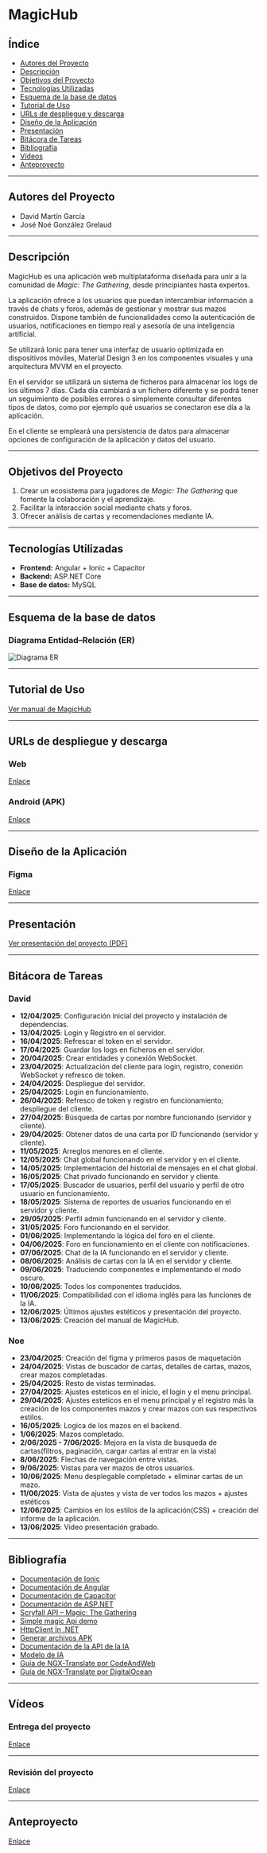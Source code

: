 # MagicHub

## Índice
- [Autores del Proyecto](#autores-del-proyecto)
- [Descripción](#descripción)
- [Objetivos del Proyecto](#objetivos-del-proyecto)
- [Tecnologías Utilizadas](#tecnologías-utilizadas)
- [Esquema de la base de datos](#esquema-de-la-base-de-datos)
- [Tutorial de Uso](#tutorial-de-uso)
- [URLs de despliegue y descarga](#urls-de-despliegue-y-descarga)
- [Diseño de la Aplicación](#diseño-de-la-aplicación)
- [Presentación](#presentación)
- [Bitácora de Tareas](#bitácora-de-tareas)
- [Bibliografía](#bibliografía)
- [Vídeos](#vídeos)
- [Anteproyecto](#anteproyecto)

---

## Autores del Proyecto

- David Martín García  
- José Noé González Grelaud  

---

## Descripción

MagicHub es una aplicación web multiplataforma diseñada para unir a la comunidad de *Magic: The Gathering*, desde principiantes hasta expertos.

La aplicación ofrece a los usuarios que puedan intercambiar información a través de chats y foros, además de gestionar y mostrar sus mazos construidos. Dispone también de funcionalidades como la autenticación de usuarios, notificaciones en tiempo real y asesoría de una inteligencia artificial.

Se utilizará Ionic para tener una interfaz de usuario optimizada en dispositivos móviles, Material Design 3 en los componentes visuales y una arquitectura MVVM en el proyecto. 

En el servidor se utilizará un sistema de ficheros para almacenar los logs de los últimos 7 días. Cada día cambiará a un fichero diferente y se podrá tener un seguimiento de posibles errores o simplemente consultar diferentes tipos de datos, como por ejemplo qué usuarios se conectaron ese día a la aplicación.

En el cliente se empleará una persistencia de datos para almacenar opciones de configuración de la aplicación y datos del usuario.

---

## Objetivos del Proyecto

1. Crear un ecosistema para jugadores de *Magic: The Gathering* que fomente la colaboración y el aprendizaje.  
2. Facilitar la interacción social mediante chats y foros.  
3. Ofrecer análisis de cartas y recomendaciones mediante IA.  

---

## Tecnologías Utilizadas

- **Frontend:** Angular + Ionic + Capacitor  
- **Backend:** ASP.NET Core  
- **Base de datos:** MySQL

---

## Esquema de la base de datos

### Diagrama Entidad–Relación (ER)

![Diagrama ER](Images/BBDD.png)

---

## Tutorial de Uso

[Ver manual de MagicHub](https://big-mercury-2f2.notion.site/Manual-de-MagicHub-21125e13808680f099bcc3633153f5c0?pvs=143)

---

## URLs de despliegue y descarga

### Web
[Enlace](https://magic-hub-app.vercel.app/)

### Android (APK)
[Enlace](https://drive.google.com/drive/folders/1mJjBOEZnIKB-zrNw0YdbJ_z0uCPuiiyF?usp=sharing)

---

## Diseño de la Aplicación

### Figma
[Enlace](https://www.figma.com/design/9UIaWhamE4J6e4vrTp9jap/MAGICHUB-MOCKUP?node-id=0-1&t=RVZqIslaLqk6i7ja-1)

---

## Presentación

[Ver presentación del proyecto (PDF)](./MagicHub.pdf)

---

## Bitácora de Tareas

### David
- **12/04/2025**: Configuración inicial del proyecto y instalación de dependencias.
- **13/04/2025**: Login y Registro en el servidor.
- **16/04/2025**: Refrescar el token en el servidor.
- **17/04/2025**: Guardar los logs en ficheros en el servidor.
- **20/04/2025**: Crear entidades y conexión WebSocket.
- **23/04/2025**: Actualización del cliente para login, registro, conexión WebSocket y refresco de token.
- **24/04/2025**: Despliegue del servidor.
- **25/04/2025**: Login en funcionamiento.
- **26/04/2025**: Refresco de token y registro en funcionamiento; despliegue del cliente.
- **27/04/2025**: Búsqueda de cartas por nombre funcionando (servidor y cliente).
- **29/04/2025**: Obtener datos de una carta por ID funcionando (servidor y cliente).
- **11/05/2025**: Arreglos menores en el cliente.
- **12/05/2025**: Chat global funcionando en el servidor y en el cliente.
- **14/05/2025**: Implementación del historial de mensajes en el chat global.
- **16/05/2025**: Chat privado funcionando en servidor y cliente.
- **17/05/2025**: Buscador de usuarios, perfil del usuario y perfil de otro usuario en funcionamiento.
- **18/05/2025**: Sistema de reportes de usuarios funcionando en el servidor y cliente.
- **29/05/2025**: Perfil admin funcionando en el servidor y cliente.
- **31/05/2025**: Foro funcionando en el servidor.
- **01/06/2025**: Implementando la lógica del foro en el cliente.
- **04/06/2025**: Foro en funcionamiento en el cliente con notificaciones.
- **07/06/2025**: Chat de la IA funcionando en el servidor y cliente.
- **08/06/2025**: Análisis de cartas con la IA en el servidor y cliente.
- **09/06/2025**: Traduciendo componentes e implementando el modo oscuro.
- **10/06/2025**: Todos los componentes traducidos.
- **11/06/2025**: Compatibilidad con el idioma inglés para las funciones de la IA.
- **12/06/2025**: Últimos ajustes estéticos y presentación del proyecto.
- **13/06/2025**: Creación del manual de MagicHub.
### Noe
- **23/04/2025**: Creación del figma y primeros pasos de maquetación
- **24/04/2025**: Vistas de buscador de cartas, detalles de cartas, mazos, crear mazos completadas.
- **25/04/2025**: Resto de vistas terminadas.
- **27/04/2025**: Ajustes esteticos en el inicio, el login y el menu principal.
- **29/04/2025**: Ajustes esteticos en el menu principal y el registro más la creación de los componentes mazos y crear mazos con sus respectivos estilos.
- **16/05/2025**: Logica de los mazos en el backend.
- **1/06/2025**: Mazos completado.
- **2/06/2025 - 7/06/2025**: Mejora en la vista de busqueda de cartas(filtros, paginación, cargar cartas al entrar en la vista)
- **8/06/2025**: Flechas de navegación entre vistas.
- **9/06/2025**: Vistas para ver mazos de otros usuarios.
- **10/06/2025**: Menu desplegable completado + eliminar cartas de un mazo.
- **11/06/2025**: Vista de ajustes y vista de ver todos los mazos + ajustes estéticos
- **12/06/2025**: Cambios en los estilos de la aplicación(CSS) + creación del informe de la aplicación.
- **13/06/2025**: Video presentación grabado.

---

## Bibliografía

- [Documentación de Ionic](https://ionicframework.com/docs/components)
- [Documentación de Angular](https://angular.dev/overview)
- [Documentación de Capacitor](https://capacitorjs.com/docs)
- [Documentación de ASP.NET](https://learn.microsoft.com/es-es/aspnet/core/?view=aspnetcore-9.0)
- [Scryfall API – Magic: The Gathering](https://scryfall.com/docs/api)
- [Simple magic Api demo](https://www.youtube.com/watch?v=l50izjxnJtE)
- [HttpClient In .NET](https://www.youtube.com/watch?v=g-JGay_lnWI)
- [Generar archivos APK](https://code.tutsplus.com/es/how-to-generate-apk-and-signed-apk-files-in-android-studio--cms-37927t)
- [Documentación de la API de la IA](https://openrouter.ai/docs/quickstart)
- [Modelo de IA](https://openrouter.ai/deepseek/deepseek-r1-0528:free)
- [Guía de NGX-Translate por CodeAndWeb](https://www.codeandweb.com/babeledit/tutorials/how-to-translate-your-angular-app-with-ngx-translate)
- [Guía de NGX-Translate por DigitalOcean](https://www.digitalocean.com/community/tutorials/angular-ngx-translate)

---

## Vídeos

### Entrega del proyecto

[Enlace](https://drive.google.com/file/d/10iHJsnBUd8bjUqkbfmZFeXzCVW7eXbHS/view?usp=sharing)

---

### Revisión del proyecto

[Enlace](https://drive.google.com/file/d/1W9ygPesxZU1p28SSNWP7tGrXJTAct0H_/view?usp=sharing)

---

## Anteproyecto

[Enlace](https://big-mercury-2f2.notion.site/Anteproyecto-1c625e1380868064812cf17aef250f8b)
